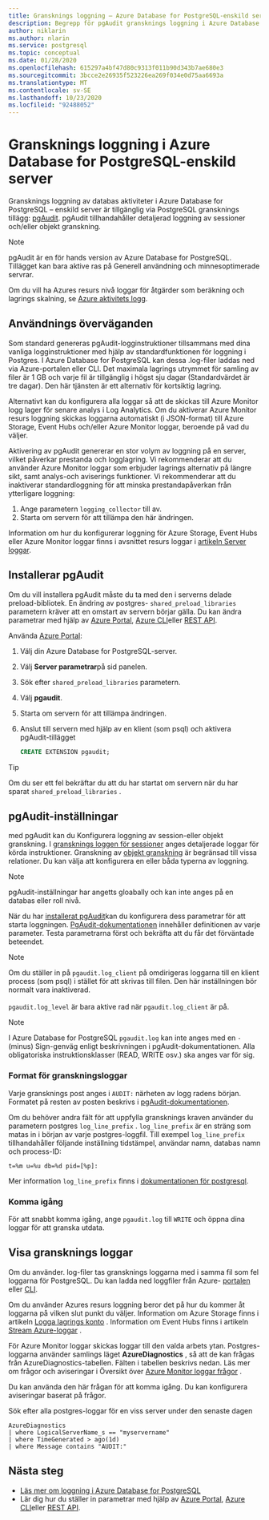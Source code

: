 ```yaml
---
title: Gransknings loggning – Azure Database for PostgreSQL-enskild server
description: Begrepp för pgAudit gransknings loggning i Azure Database for PostgreSQL-enskild server.
author: niklarin
ms.author: nlarin
ms.service: postgresql
ms.topic: conceptual
ms.date: 01/28/2020
ms.openlocfilehash: 615297a4bf47d80c9313f011b90d343b7ae680e3
ms.sourcegitcommit: 3bcce2e26935f523226ea269f034e0d75aa6693a
ms.translationtype: MT
ms.contentlocale: sv-SE
ms.lasthandoff: 10/23/2020
ms.locfileid: "92488052"
---
```

# <a name="audit-logging-in-azure-database-for-postgresql---single-server"></a>Gransknings loggning i Azure Database for PostgreSQL-enskild server

Gransknings loggning av databas aktiviteter i Azure Database for PostgreSQL – enskild server är tillgänglig via PostgreSQL gransknings tillägg: [pgAudit](https://www.pgaudit.org/). pgAudit tillhandahåller detaljerad loggning av sessioner och/eller objekt granskning.

> [!NOTE]
> pgAudit är en för hands version av Azure Database for PostgreSQL.
> Tillägget kan bara aktive ras på Generell användning och minnesoptimerade servrar.

Om du vill ha Azures resurs nivå loggar för åtgärder som beräkning och lagrings skalning, se [Azure aktivitets logg](../azure-monitor/platform/platform-logs-overview.md).

## <a name="usage-considerations"></a>Användnings överväganden
Som standard genereras pgAudit-logginstruktioner tillsammans med dina vanliga logginstruktioner med hjälp av standardfunktionen för loggning i Postgres. I Azure Database for PostgreSQL kan dessa .log-filer laddas ned via Azure-portalen eller CLI. Det maximala lagrings utrymmet för samling av filer är 1 GB och varje fil är tillgänglig i högst sju dagar (Standardvärdet är tre dagar). Den här tjänsten är ett alternativ för kortsiktig lagring.

Alternativt kan du konfigurera alla loggar så att de skickas till Azure Monitor logg lager för senare analys i Log Analytics. Om du aktiverar Azure Monitor resurs loggning skickas loggarna automatiskt (i JSON-format) till Azure Storage, Event Hubs och/eller Azure Monitor loggar, beroende på vad du väljer.

Aktivering av pgAudit genererar en stor volym av loggning på en server, vilket påverkar prestanda och logglagring. Vi rekommenderar att du använder Azure Monitor loggar som erbjuder lagrings alternativ på längre sikt, samt analys-och aviserings funktioner. Vi rekommenderar att du inaktiverar standardloggning för att minska prestandapåverkan från ytterligare loggning:

   1. Ange parametern `logging_collector` till av. 
   2. Starta om servern för att tillämpa den här ändringen.

Information om hur du konfigurerar loggning för Azure Storage, Event Hubs eller Azure Monitor loggar finns i avsnittet resurs loggar i [artikeln Server loggar](concepts-server-logs.md).

## <a name="installing-pgaudit"></a>Installerar pgAudit

Om du vill installera pgAudit måste du ta med den i serverns delade preload-bibliotek. En ändring av postgres- `shared_preload_libraries` parametern kräver att en omstart av servern börjar gälla. Du kan ändra parametrar med hjälp av [Azure Portal](howto-configure-server-parameters-using-portal.md), [Azure CLI](howto-configure-server-parameters-using-cli.md)eller [REST API](/rest/api/postgresql/configurations/createorupdate).

Använda [Azure Portal](https://portal.azure.com):

   1. Välj din Azure Database for PostgreSQL-server.
   2. Välj **Server parametrar**på sid panelen.
   3. Sök efter `shared_preload_libraries` parametern.
   4. Välj **pgaudit**.
   5. Starta om servern för att tillämpa ändringen.

   6. Anslut till servern med hjälp av en klient (som psql) och aktivera pgAudit-tillägget
      ```SQL
      CREATE EXTENSION pgaudit;
      ```

> [!TIP]
> Om du ser ett fel bekräftar du att du har startat om servern när du har sparat `shared_preload_libraries` .

## <a name="pgaudit-settings"></a>pgAudit-inställningar

med pgAudit kan du Konfigurera loggning av session-eller objekt granskning. I [gransknings loggen för sessioner](https://github.com/pgaudit/pgaudit/blob/master/README.md#session-audit-logging) anges detaljerade loggar för körda instruktioner. Granskning av [objekt granskning](https://github.com/pgaudit/pgaudit/blob/master/README.md#object-audit-logging) är begränsad till vissa relationer. Du kan välja att konfigurera en eller båda typerna av loggning. 

> [!NOTE]
> pgAudit-inställningar har angetts gloabally och kan inte anges på en databas eller roll nivå.

När du har [installerat pgAudit](#installing-pgaudit)kan du konfigurera dess parametrar för att starta loggningen. [PgAudit-dokumentationen](https://github.com/pgaudit/pgaudit/blob/master/README.md#settings) innehåller definitionen av varje parameter. Testa parametrarna först och bekräfta att du får det förväntade beteendet.

> [!NOTE]
> Om du ställer in på `pgaudit.log_client` på omdirigeras loggarna till en klient process (som psql) i stället för att skrivas till filen. Den här inställningen bör normalt vara inaktiverad. <br> <br>
> `pgaudit.log_level` är bara aktive rad när `pgaudit.log_client` är på.

> [!NOTE]
> I Azure Database for PostgreSQL `pgaudit.log` kan inte anges med en `-` (minus) Sign-genväg enligt beskrivningen i pgAudit-dokumentationen. Alla obligatoriska instruktionsklasser (READ, WRITE osv.) ska anges var för sig.

### <a name="audit-log-format"></a>Format för granskningsloggar
Varje gransknings post anges i `AUDIT:` närheten av logg radens början. Formatet på resten av posten beskrivs i [pgAudit-dokumentationen](https://github.com/pgaudit/pgaudit/blob/master/README.md#format).

Om du behöver andra fält för att uppfylla gransknings kraven använder du parametern postgres `log_line_prefix` . `log_line_prefix` är en sträng som matas in i början av varje postgres-loggfil. Till exempel `log_line_prefix` tillhandahåller följande inställning tidstämpel, användar namn, databas namn och process-ID:

```
t=%m u=%u db=%d pid=[%p]:
```

Mer information `log_line_prefix` finns i [dokumentationen för postgresql](https://www.postgresql.org/docs/current/runtime-config-logging.html#GUC-LOG-LINE-PREFIX).

### <a name="getting-started"></a>Komma igång
För att snabbt komma igång, ange `pgaudit.log` till `WRITE` och öppna dina loggar för att granska utdata. 

## <a name="viewing-audit-logs"></a>Visa gransknings loggar
Om du använder. log-filer tas gransknings loggarna med i samma fil som fel loggarna för PostgreSQL. Du kan ladda ned loggfiler från Azure- [portalen](howto-configure-server-logs-in-portal.md) eller [CLI](howto-configure-server-logs-using-cli.md). 

Om du använder Azures resurs loggning beror det på hur du kommer åt loggarna på vilken slut punkt du väljer. Information om Azure Storage finns i artikeln [Logga lagrings konto](../azure-monitor/platform/resource-logs.md#send-to-azure-storage) . Information om Event Hubs finns i artikeln [Stream Azure-loggar](../azure-monitor/platform/resource-logs.md#send-to-azure-event-hubs) .

För Azure Monitor loggar skickas loggar till den valda arbets ytan. Postgres-loggarna använder samlings läget **AzureDiagnostics** , så att de kan frågas från AzureDiagnostics-tabellen. Fälten i tabellen beskrivs nedan. Läs mer om frågor och aviseringar i Översikt över [Azure Monitor loggar frågor](../azure-monitor/log-query/log-query-overview.md) .

Du kan använda den här frågan för att komma igång. Du kan konfigurera aviseringar baserat på frågor.

Sök efter alla postgres-loggar för en viss server under den senaste dagen
```
AzureDiagnostics
| where LogicalServerName_s == "myservername"
| where TimeGenerated > ago(1d) 
| where Message contains "AUDIT:"
```

## <a name="next-steps"></a>Nästa steg
- [Läs mer om loggning i Azure Database for PostgreSQL](concepts-server-logs.md)
- Lär dig hur du ställer in parametrar med hjälp av [Azure Portal](howto-configure-server-parameters-using-portal.md), [Azure CLI](howto-configure-server-parameters-using-cli.md)eller [REST API](/rest/api/postgresql/configurations/createorupdate).